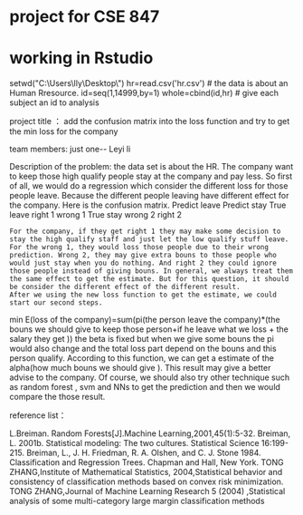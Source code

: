 # project for CSE 847
# working in Rstudio
setwd("C:\\Users\\lly\\Desktop\\") 
hr=read.csv('hr.csv')  # the data is about an Human Rresource.
id=seq(1,14999,by=1)
whole=cbind(id,hr)  # give each subject an id to analysis

 
project title ： add the confusion matrix into the loss function and try to get the min loss for the company

team members: just one-- Leyi li

Description of the problem:  the data set is about the HR. The company want to keep those high qualify people stay at the company and pay less. So first of all, we would do a regression which consider the different loss for those people leave. Because the different people leaving have different effect for the company. Here is the  confusion matrix.
	             Predict leave	 Predict stay
True leave		right   1          wrong 1
True stay		wrong 2         right 2

	For the company, if they get right 1 they may make some decision to stay the high qualify staff and just let the low qualify stuff leave.  For the wrong 1, they would loss those people due to their wrong prediction. Wrong 2, they may give extra bouns to those people who would just stay when you do nothing. And right 2 they could ignore those people instead of giving bouns. In general, we always treat them the same effect to get the estimate. But for this question, it should be consider the different effect of the different result. 
	After we using the new loss function to get the estimate, we could start our second steps. 
min E(loss of the company)=sum(pi(the person leave the company)*(the bouns we should give to keep those person+if he leave what we loss + the salary they get ))
the beta is fixed but when we give some bouns the pi would also change and the total loss part depend on the bouns and this person qualify. According to this function, we can get a estimate of the alpha(how much bouns we should give ). This result may give a better advise to the company. Of course, we should also try other technique such as random forest , svm and NNs to get the prediction and then we would compare the those result.

reference list：

L.Breiman. Random Forests[J].Machine Learning,2001,45(1):5-32. 
Breiman, L. 2001b. Statistical modeling: The two cultures. Statistical Science 16:199-215.
Breiman, L., J. H. Friedman, R. A. Olshen, and C. J. Stone 1984. Classification and Regression Trees. Chapman and Hall, New York.
TONG ZHANG,Institute of Mathematical Statistics, 2004,Statistical behavior and consistency of classification methods based on convex risk minimization.
TONG ZHANG,Journal of Machine Learning Research 5 (2004) ,Statistical analysis of some multi-category large margin classification methods
